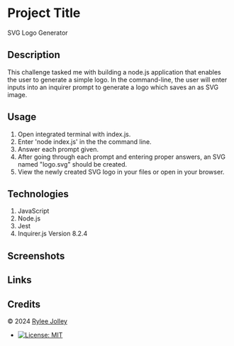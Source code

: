 # Project Title
   SVG Logo Generator

  ## Description
  This challenge tasked me with building a node.js application that enables the user to generate a simple logo. In the command-line, the user will enter inputs into an inquirer prompt to generate a logo which saves an as SVG image.   

  ## Usage

  1. Open integrated terminal with index.js.
  2. Enter 'node index.js' in the the command line.
  3. Answer each prompt given.
  4. After going through each prompt and entering proper answers, an SVG named "logo.svg" should be created.
  5. View the newly created SVG logo in your files or open in your browser.

  ## Technologies

  1. JavaScript
  2. Node.js 
  3. Jest
  4. Inquirer.js Version 8.2.4

  ## Screenshots

  

  ## Links



  ## Credits
  
  © 2024 [Rylee Jolley](https://github.com/ryloaf)
* [![License: MIT](https://img.shields.io/badge/License-MIT-yellow.svg)](https://opensource.org/licenses/MIT)